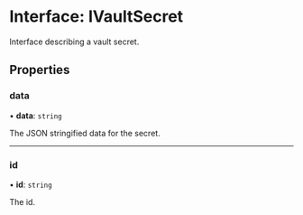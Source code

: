 # Interface: IVaultSecret

Interface describing a vault secret.

## Properties

### data

• **data**: `string`

The JSON stringified data for the secret.

---

### id

• **id**: `string`

The id.
